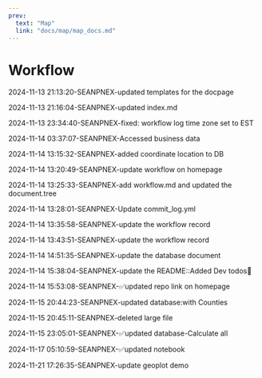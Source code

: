```yaml
---
prev:
  text: "Map"
  link: "docs/map/map_docs.md"
---
```

# Workflow

2024-11-13 21:13:20-SEANPNEX-updated templates for the docpage

2024-11-13 21:16:04-SEANPNEX-updated index.md

2024-11-13 23:34:40-SEANPNEX-fixed: workflow log time zone set to EST

2024-11-14 03:37:07-SEANPNEX-Accessed business data

2024-11-14 13:15:32-SEANPNEX-added coordinate location to DB

2024-11-14 13:20:49-SEANPNEX-update workflow on homepage

2024-11-14 13:25:33-SEANPNEX-add workflow.md and updated the document.tree

2024-11-14 13:28:01-SEANPNEX-Update commit_log.yml

2024-11-14 13:35:58-SEANPNEX-update the workflow record

2024-11-14 13:43:51-SEANPNEX-update the workflow record

2024-11-14 14:51:35-SEANPNEX-update the database document

2024-11-14 15:38:04-SEANPNEX-update the README::Added Dev todos:bookmark:

2024-11-14 15:53:08-SEANPNEX-:white_check_mark:updated repo link on homepage

2024-11-15 20:44:23-SEANPNEX-updated database:with Counties

2024-11-15 20:45:11-SEANPNEX-deleted large file

2024-11-15 23:05:01-SEANPNEX-:white_check_mark:updated database-Calculate all

2024-11-17 05:10:59-SEANPNEX-:white_check_mark:updated notebook

2024-11-21 17:26:35-SEANPNEX-update geoplot demo

